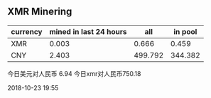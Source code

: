 ## XMR Minering

|currency|mined in last 24 hours|all|in pool|
|---|---|---|---|
|XMR|0.003|0.666|0.459|
|CNY|2.403|499.792|344.382|

今日美元对人民币 6.94	今日xmr对人民币750.18


2018-10-23 19:55